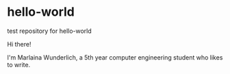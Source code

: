 # hello-world
test repository for hello-world

Hi there!

I'm Marlaina Wunderlich, a 5th year computer engineering student who likes to write.

